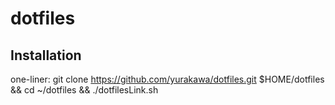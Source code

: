 # dotfiles
## Installation
one-liner:
    git clone https://github.com/yurakawa/dotfiles.git $HOME/dotfiles && cd ~/dotfiles && ./dotfilesLink.sh  
